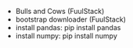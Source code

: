 - Bulls and Cows (FuulStack) <br>
- bootstrap downloader (FuulStack) <br>
- install pandas: pip install pandas
- install numpy: pip install numpy
